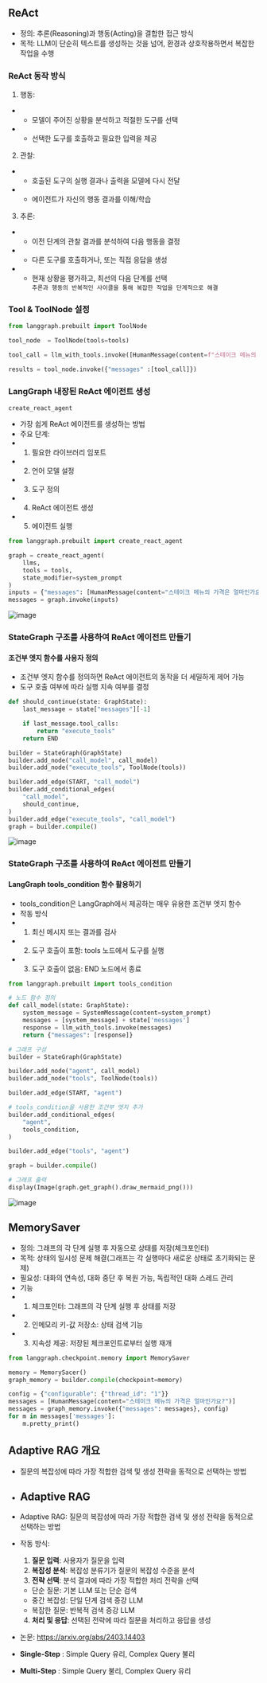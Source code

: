 ## ReAct
- 정의: 추론(Reasoning)과 행동(Acting)을 결합한 접근 방식
- 목적: LLM이 단순히 텍스트를 생성하는 것을 넘어, 환경과 상호작용하면서 복잡한 작업을 수행

### ReAct 동작 방식
1. 행동:
- - 모델이 주어진 상황을 분석하고 적절한 도구를 선택
- - 선택한 도구를 호출하고 필요한 입력을 제공
2. 관찰:
- - 호출된 도구의 실행 결과나 출력을 모델에 다시 전달
- - 에이전트가 자신의 행동 결과를 이해/학습
3. 추론:
- - 이전 단계의 관찰 결과를 분석하여 다음 행동을 결정
- - 다른 도구를 호출하거나, 또는 직접 응답을 생성
- - 현재 상황을 평가하고, 최선의 다음 단계를 선택 <br>
`추론과 행동의 반복적인 사이클을 통해 복잡한 작업을 단계적으로 해결`


### Tool & ToolNode 설정
```python
from langgraph.prebuilt import ToolNode

tool_node  = ToolNode(tools=tools)

tool_call = llm_with_tools.invoke([HumanMessage(content=f"스테이크 메뉴의 가격은 얼마인가요?")])

results = tool_node.invoke({"messages" :[tool_call]})

```


### LangGraph 내장된 ReAct 에이전트 생성

`create_react_agent`
- 가장 쉽게 ReAct 에이전트를 생성하는 방법
- 주요 단계:
- 1. 필요한 라이브러리 임포트
- 2. 언어 모델 설정
- 3. 도구 정의
- 4. ReAct 에이전트 생성
- 5. 에이전트 실행
```python
from langgraph.prebuilt import create_react_agent

graph = create_react_agent(
    llms,
    tools = tools,
    state_modifier=system_prompt
)
inputs = {"messages": [HumanMessage(content="스테이크 메뉴의 가격은 얼마인가요?")]}
messages = graph.invoke(inputs)
```
![image](../Images/250407.png)
### StateGraph 구조를 사용하여 ReAct 에이전트 만들기

#### 조건부 엣지 함수를 사용자 정의
- 조건부 엣지 함수를 정의하면 ReAct 에이전트의 동작을 더 세밀하게 제어 가능
- 도구 호출 여부에 따라 실행 지속 여부를 결정
```python
def should_continue(state: GraphState):
    last_message = state["messages"][-1]

    if last_message.tool_calls:
        return "execute_tools"
    return END

builder = StateGraph(GraphState)
builder.add_node("call_model", call_model)
builder.add_node("execute_tools", ToolNode(tools))

builder.add_edge(START, "call_model")
builder.add_conditional_edges(
    "call_model",
    should_continue,
)
builder.add_edge("execute_tools", "call_model")
graph = builder.compile()
```
![image](../Images/250407_2.png)

### StateGraph 구조를 사용하여 ReAct 에이전트 만들기
#### LangGraph tools_condition 함수 활용하기
- tools_condition은 LangGraph에서 제공하는 매우 유용한 조건부 엣지 함수
- 작동 방식
- 1. 최신 메시지 또는 결과를 검사
- 2. 도구 호출이 포함: tools 노드에서 도구를 실행
- 3. 도구 호출이 없음: END 노드에서 종료
```python
from langgraph.prebuilt import tools_condition

# 노드 함수 정의
def call_model(state: GraphState):
    system_message = SystemMessage(content=system_prompt)
    messages = [system_message] + state['messages']
    response = llm_with_tools.invoke(messages)
    return {"messages": [response]}

# 그래프 구성
builder = StateGraph(GraphState)

builder.add_node("agent", call_model)
builder.add_node("tools", ToolNode(tools))

builder.add_edge(START, "agent")

# tools_condition을 사용한 조건부 엣지 추가
builder.add_conditional_edges(
    "agent",
    tools_condition,
)

builder.add_edge("tools", "agent")

graph = builder.compile()

# 그래프 출력
display(Image(graph.get_graph().draw_mermaid_png()))
```
![image](../Images/250407_3.jpeg)

## MemorySaver
- 정의: 그래프의 각 단계 실행 후 자동으로 상태를 저장(체크포인터)
- 목적: 상태의 일시성 문제 해결(그래프는 각 실행마다 새로운 상태로 초기화되는 문제)
- 필요성: 대화의 연속성, 대화 중단 후 복원 가능, 독립적인 대화 스레드 관리
- 기능
- 1. 체크포인터: 그래프의 각 단계 실행 후 상태를 저장
- 2. 인메모리 키-값 저장소: 상태 검색 기능
- 3. 지속성 제공: 저장된 체크포인트로부터 실행 재개
```python
from langgraph.checkpoint.memory import MemorySaver

memory = MemorySacer()
graph_memory = builder.compile(checkpoint=memory)
```
```python
config = {"configurable": {"thread_id": "1"}}
messages = [HumanMessage(content="스테이크 메뉴의 가격은 얼마인가요?")]
messages = graph_memory.invoke({"messages": messages}, config)
for m in messages['messages']:
    m.pretty_print()
```

## Adaptive RAG 개요
- 질문의 복잡성에 따라 가장 적합한 검색 및 생성 전략을 동적으로 선택하는 방법
- ## Adaptive RAG
- Adaptive RAG: 질문의 복잡성에 따라 가장 적합한 검색 및 생성 전략을 동적으로 선택하는 방법 
- 작동 방식:
    1. **질문 입력**: 사용자가 질문을 입력
    2. **복잡성 분석**: 복잡성 분류기가 질문의 복잡성 수준을 분석
    3. **전략 선택**: 분석 결과에 따라 가장 적합한 처리 전략을 선택
    - 단순 질문: 기본 LLM 또는 단순 검색
    - 중간 복잡성: 단일 단계 검색 증강 LLM
    - 복잡한 질문: 반복적 검색 증강 LLM
    4. **처리 및 응답**: 선택된 전략에 따라 질문을 처리하고 응답을 생성

- 논문: https://arxiv.org/abs/2403.14403
- **Single-Step** : Simple Query 유리, Complex Query 불리
- **Multi-Step** : Simple Query 불리, Complex Query 유리